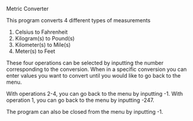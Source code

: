 Metric Converter

This program converts 4 different types of measurements 
1. Celsius to Fahrenheit
2. Kilogram(s) to Pound(s)
3. Kilometer(s) to Mile(s)
4. Meter(s) to Feet

These four operations can be selected by inputting the number
corresponding to the conversion.
When in a specific conversion you can enter values you want to convert
until you would like to go back to the menu. 

With operations 2-4, you can go back to the menu by inputting
-1. With operation 1, you can go back to the menu by inputting 
-247.

The program can also be closed from the menu by inputting -1.